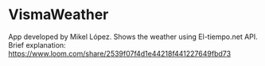 # VismaWeather
App developed by Mikel López. Shows the weather using El-tiempo.net API.
Brief explanation: https://www.loom.com/share/2539f07f4d1e44218f441227649fbd73
